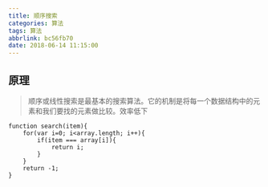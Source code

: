 ```yaml
---
title: 顺序搜索
categories: 算法
tags: 算法
abbrlink: bc56fb70
date: 2018-06-14 11:15:00
---
```


## 原理

> 顺序或线性搜索是最基本的搜索算法。它的机制是将每一个数据结构中的元素和我们要找的元素做比较。效率低下

```
function search(item){
    for(var i=0; i<array.length; i++){
        if(item === array[i]){
            return i;
        }
    }
    return -1;
}

```